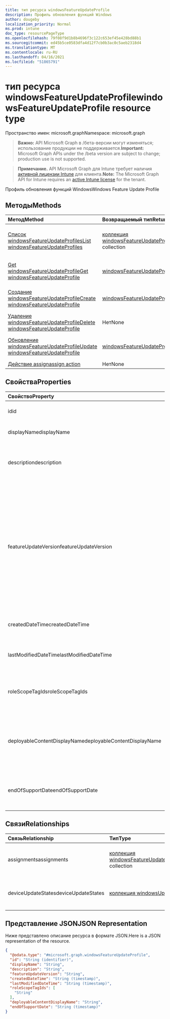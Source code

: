 ```yaml
---
title: тип ресурса windowsFeatureUpdateProfile
description: Профиль обновления функций Windows
author: dougeby
localization_priority: Normal
ms.prod: intune
doc_type: resourcePageType
ms.openlocfilehash: 79f08f9d1b8b4696f3c122c653ef45e428bd88b1
ms.sourcegitcommit: ed45b5ce0583dfa4d12f7cb0b3ac0c5aeb2318d4
ms.translationtype: MT
ms.contentlocale: ru-RU
ms.lasthandoff: 04/16/2021
ms.locfileid: "51865791"
---
```

# <a name="windowsfeatureupdateprofile-resource-type"></a><span data-ttu-id="6a92e-103">тип ресурса windowsFeatureUpdateProfile</span><span class="sxs-lookup"><span data-stu-id="6a92e-103">windowsFeatureUpdateProfile resource type</span></span>

<span data-ttu-id="6a92e-104">Пространство имен: microsoft.graph</span><span class="sxs-lookup"><span data-stu-id="6a92e-104">Namespace: microsoft.graph</span></span>

> <span data-ttu-id="6a92e-105">**Важно:** API Microsoft Graph в /бета-версии могут изменяться; использование продукции не поддерживается.</span><span class="sxs-lookup"><span data-stu-id="6a92e-105">**Important:** Microsoft Graph APIs under the /beta version are subject to change; production use is not supported.</span></span>

> <span data-ttu-id="6a92e-106">**Примечание.** API Microsoft Graph для Intune требует наличия [активной лицензии Intune](https://go.microsoft.com/fwlink/?linkid=839381) для клиента.</span><span class="sxs-lookup"><span data-stu-id="6a92e-106">**Note:** The Microsoft Graph API for Intune requires an [active Intune license](https://go.microsoft.com/fwlink/?linkid=839381) for the tenant.</span></span>

<span data-ttu-id="6a92e-107">Профиль обновления функций Windows</span><span class="sxs-lookup"><span data-stu-id="6a92e-107">Windows Feature Update Profile</span></span>

## <a name="methods"></a><span data-ttu-id="6a92e-108">Методы</span><span class="sxs-lookup"><span data-stu-id="6a92e-108">Methods</span></span>
|<span data-ttu-id="6a92e-109">Метод</span><span class="sxs-lookup"><span data-stu-id="6a92e-109">Method</span></span>|<span data-ttu-id="6a92e-110">Возвращаемый тип</span><span class="sxs-lookup"><span data-stu-id="6a92e-110">Return Type</span></span>|<span data-ttu-id="6a92e-111">Описание</span><span class="sxs-lookup"><span data-stu-id="6a92e-111">Description</span></span>|
|:---|:---|:---|
|[<span data-ttu-id="6a92e-112">Список windowsFeatureUpdateProfiles</span><span class="sxs-lookup"><span data-stu-id="6a92e-112">List windowsFeatureUpdateProfiles</span></span>](../api/intune-softwareupdate-windowsfeatureupdateprofile-list.md)|<span data-ttu-id="6a92e-113">[коллекция windowsFeatureUpdateProfile](../resources/intune-softwareupdate-windowsfeatureupdateprofile.md)</span><span class="sxs-lookup"><span data-stu-id="6a92e-113">[windowsFeatureUpdateProfile](../resources/intune-softwareupdate-windowsfeatureupdateprofile.md) collection</span></span>|<span data-ttu-id="6a92e-114">Список свойств и связей [объектов windowsFeatureUpdateProfile.](../resources/intune-softwareupdate-windowsfeatureupdateprofile.md)</span><span class="sxs-lookup"><span data-stu-id="6a92e-114">List properties and relationships of the [windowsFeatureUpdateProfile](../resources/intune-softwareupdate-windowsfeatureupdateprofile.md) objects.</span></span>|
|[<span data-ttu-id="6a92e-115">Get windowsFeatureUpdateProfile</span><span class="sxs-lookup"><span data-stu-id="6a92e-115">Get windowsFeatureUpdateProfile</span></span>](../api/intune-softwareupdate-windowsfeatureupdateprofile-get.md)|[<span data-ttu-id="6a92e-116">windowsFeatureUpdateProfile</span><span class="sxs-lookup"><span data-stu-id="6a92e-116">windowsFeatureUpdateProfile</span></span>](../resources/intune-softwareupdate-windowsfeatureupdateprofile.md)|<span data-ttu-id="6a92e-117">Чтение свойств и связей [объекта windowsFeatureUpdateProfile.](../resources/intune-softwareupdate-windowsfeatureupdateprofile.md)</span><span class="sxs-lookup"><span data-stu-id="6a92e-117">Read properties and relationships of the [windowsFeatureUpdateProfile](../resources/intune-softwareupdate-windowsfeatureupdateprofile.md) object.</span></span>|
|[<span data-ttu-id="6a92e-118">Создание windowsFeatureUpdateProfile</span><span class="sxs-lookup"><span data-stu-id="6a92e-118">Create windowsFeatureUpdateProfile</span></span>](../api/intune-softwareupdate-windowsfeatureupdateprofile-create.md)|[<span data-ttu-id="6a92e-119">windowsFeatureUpdateProfile</span><span class="sxs-lookup"><span data-stu-id="6a92e-119">windowsFeatureUpdateProfile</span></span>](../resources/intune-softwareupdate-windowsfeatureupdateprofile.md)|<span data-ttu-id="6a92e-120">Создайте [новый объект windowsFeatureUpdateProfile.](../resources/intune-softwareupdate-windowsfeatureupdateprofile.md)</span><span class="sxs-lookup"><span data-stu-id="6a92e-120">Create a new [windowsFeatureUpdateProfile](../resources/intune-softwareupdate-windowsfeatureupdateprofile.md) object.</span></span>|
|[<span data-ttu-id="6a92e-121">Удаление windowsFeatureUpdateProfile</span><span class="sxs-lookup"><span data-stu-id="6a92e-121">Delete windowsFeatureUpdateProfile</span></span>](../api/intune-softwareupdate-windowsfeatureupdateprofile-delete.md)|<span data-ttu-id="6a92e-122">Нет</span><span class="sxs-lookup"><span data-stu-id="6a92e-122">None</span></span>|<span data-ttu-id="6a92e-123">Удаляет [windowsFeatureUpdateProfile](../resources/intune-softwareupdate-windowsfeatureupdateprofile.md).</span><span class="sxs-lookup"><span data-stu-id="6a92e-123">Deletes a [windowsFeatureUpdateProfile](../resources/intune-softwareupdate-windowsfeatureupdateprofile.md).</span></span>|
|[<span data-ttu-id="6a92e-124">Обновление windowsFeatureUpdateProfile</span><span class="sxs-lookup"><span data-stu-id="6a92e-124">Update windowsFeatureUpdateProfile</span></span>](../api/intune-softwareupdate-windowsfeatureupdateprofile-update.md)|[<span data-ttu-id="6a92e-125">windowsFeatureUpdateProfile</span><span class="sxs-lookup"><span data-stu-id="6a92e-125">windowsFeatureUpdateProfile</span></span>](../resources/intune-softwareupdate-windowsfeatureupdateprofile.md)|<span data-ttu-id="6a92e-126">Обновление свойств объекта [windowsFeatureUpdateProfile.](../resources/intune-softwareupdate-windowsfeatureupdateprofile.md)</span><span class="sxs-lookup"><span data-stu-id="6a92e-126">Update the properties of a [windowsFeatureUpdateProfile](../resources/intune-softwareupdate-windowsfeatureupdateprofile.md) object.</span></span>|
|[<span data-ttu-id="6a92e-127">Действие assign</span><span class="sxs-lookup"><span data-stu-id="6a92e-127">assign action</span></span>](../api/intune-softwareupdate-windowsfeatureupdateprofile-assign.md)|<span data-ttu-id="6a92e-128">Нет</span><span class="sxs-lookup"><span data-stu-id="6a92e-128">None</span></span>|<span data-ttu-id="6a92e-129">Н/Д</span><span class="sxs-lookup"><span data-stu-id="6a92e-129">Not yet documented</span></span>|

## <a name="properties"></a><span data-ttu-id="6a92e-130">Свойства</span><span class="sxs-lookup"><span data-stu-id="6a92e-130">Properties</span></span>
|<span data-ttu-id="6a92e-131">Свойство</span><span class="sxs-lookup"><span data-stu-id="6a92e-131">Property</span></span>|<span data-ttu-id="6a92e-132">Тип</span><span class="sxs-lookup"><span data-stu-id="6a92e-132">Type</span></span>|<span data-ttu-id="6a92e-133">Описание</span><span class="sxs-lookup"><span data-stu-id="6a92e-133">Description</span></span>|
|:---|:---|:---|
|<span data-ttu-id="6a92e-134">id</span><span class="sxs-lookup"><span data-stu-id="6a92e-134">id</span></span>|<span data-ttu-id="6a92e-135">String</span><span class="sxs-lookup"><span data-stu-id="6a92e-135">String</span></span>|<span data-ttu-id="6a92e-136">Идентификатор объекта.</span><span class="sxs-lookup"><span data-stu-id="6a92e-136">The Identifier of the entity.</span></span>|
|<span data-ttu-id="6a92e-137">displayName</span><span class="sxs-lookup"><span data-stu-id="6a92e-137">displayName</span></span>|<span data-ttu-id="6a92e-138">String</span><span class="sxs-lookup"><span data-stu-id="6a92e-138">String</span></span>|<span data-ttu-id="6a92e-139">Имя отображения профиля.</span><span class="sxs-lookup"><span data-stu-id="6a92e-139">The display name of the profile.</span></span>|
|<span data-ttu-id="6a92e-140">description</span><span class="sxs-lookup"><span data-stu-id="6a92e-140">description</span></span>|<span data-ttu-id="6a92e-141">String</span><span class="sxs-lookup"><span data-stu-id="6a92e-141">String</span></span>|<span data-ttu-id="6a92e-142">Описание профиля, указанного пользователем.</span><span class="sxs-lookup"><span data-stu-id="6a92e-142">The description of the profile which is specified by the user.</span></span>|
|<span data-ttu-id="6a92e-143">featureUpdateVersion</span><span class="sxs-lookup"><span data-stu-id="6a92e-143">featureUpdateVersion</span></span>|<span data-ttu-id="6a92e-144">String</span><span class="sxs-lookup"><span data-stu-id="6a92e-144">String</span></span>|<span data-ttu-id="6a92e-145">Версия обновления функций, которая будет развернута на устройствах, на которые ориентирован этот профиль.</span><span class="sxs-lookup"><span data-stu-id="6a92e-145">The feature update version that will be deployed to the devices targeted by this profile.</span></span> <span data-ttu-id="6a92e-146">Версия может быть любой поддерживаемой версией, например 1709, 1803 или 1809 и так далее.</span><span class="sxs-lookup"><span data-stu-id="6a92e-146">The version could be any supported version for example 1709, 1803 or 1809 and so on.</span></span>|
|<span data-ttu-id="6a92e-147">createdDateTime</span><span class="sxs-lookup"><span data-stu-id="6a92e-147">createdDateTime</span></span>|<span data-ttu-id="6a92e-148">DateTimeOffset</span><span class="sxs-lookup"><span data-stu-id="6a92e-148">DateTimeOffset</span></span>|<span data-ttu-id="6a92e-149">Время создания профиля.</span><span class="sxs-lookup"><span data-stu-id="6a92e-149">The date time that the profile was created.</span></span>|
|<span data-ttu-id="6a92e-150">lastModifiedDateTime</span><span class="sxs-lookup"><span data-stu-id="6a92e-150">lastModifiedDateTime</span></span>|<span data-ttu-id="6a92e-151">DateTimeOffset</span><span class="sxs-lookup"><span data-stu-id="6a92e-151">DateTimeOffset</span></span>|<span data-ttu-id="6a92e-152">Дата последнего изменения профиля.</span><span class="sxs-lookup"><span data-stu-id="6a92e-152">The date time that the profile was last modified.</span></span>|
|<span data-ttu-id="6a92e-153">roleScopeTagIds</span><span class="sxs-lookup"><span data-stu-id="6a92e-153">roleScopeTagIds</span></span>|<span data-ttu-id="6a92e-154">Коллекция String</span><span class="sxs-lookup"><span data-stu-id="6a92e-154">String collection</span></span>|<span data-ttu-id="6a92e-155">Список тегов области для этого объекта обновления функций.</span><span class="sxs-lookup"><span data-stu-id="6a92e-155">List of Scope Tags for this Feature Update entity.</span></span>|
|<span data-ttu-id="6a92e-156">deployableContentDisplayName</span><span class="sxs-lookup"><span data-stu-id="6a92e-156">deployableContentDisplayName</span></span>|<span data-ttu-id="6a92e-157">String</span><span class="sxs-lookup"><span data-stu-id="6a92e-157">String</span></span>|<span data-ttu-id="6a92e-158">Удобное отображаемое имя развернутого контента профиля обновления качества</span><span class="sxs-lookup"><span data-stu-id="6a92e-158">Friendly display name of the quality update profile deployable content</span></span>|
|<span data-ttu-id="6a92e-159">endOfSupportDate</span><span class="sxs-lookup"><span data-stu-id="6a92e-159">endOfSupportDate</span></span>|<span data-ttu-id="6a92e-160">DateTimeOffset</span><span class="sxs-lookup"><span data-stu-id="6a92e-160">DateTimeOffset</span></span>|<span data-ttu-id="6a92e-161">Последняя поддерживаемая дата обновления функций</span><span class="sxs-lookup"><span data-stu-id="6a92e-161">The last supported date for a feature update</span></span>|

## <a name="relationships"></a><span data-ttu-id="6a92e-162">Связи</span><span class="sxs-lookup"><span data-stu-id="6a92e-162">Relationships</span></span>
|<span data-ttu-id="6a92e-163">Связь</span><span class="sxs-lookup"><span data-stu-id="6a92e-163">Relationship</span></span>|<span data-ttu-id="6a92e-164">Тип</span><span class="sxs-lookup"><span data-stu-id="6a92e-164">Type</span></span>|<span data-ttu-id="6a92e-165">Описание</span><span class="sxs-lookup"><span data-stu-id="6a92e-165">Description</span></span>|
|:---|:---|:---|
|<span data-ttu-id="6a92e-166">assignments</span><span class="sxs-lookup"><span data-stu-id="6a92e-166">assignments</span></span>|<span data-ttu-id="6a92e-167">[коллекция windowsFeatureUpdateProfileAssignment](../resources/intune-softwareupdate-windowsfeatureupdateprofileassignment.md)</span><span class="sxs-lookup"><span data-stu-id="6a92e-167">[windowsFeatureUpdateProfileAssignment](../resources/intune-softwareupdate-windowsfeatureupdateprofileassignment.md) collection</span></span>|<span data-ttu-id="6a92e-168">Список групповых назначений профиля.</span><span class="sxs-lookup"><span data-stu-id="6a92e-168">The list of group assignments of the profile.</span></span>|
|<span data-ttu-id="6a92e-169">deviceUpdateStates</span><span class="sxs-lookup"><span data-stu-id="6a92e-169">deviceUpdateStates</span></span>|<span data-ttu-id="6a92e-170">[коллекция windowsUpdateState](../resources/intune-shared-windowsupdatestate.md)</span><span class="sxs-lookup"><span data-stu-id="6a92e-170">[windowsUpdateState](../resources/intune-shared-windowsupdatestate.md) collection</span></span>|<span data-ttu-id="6a92e-171">В списке устройств говорится, что этот профиль</span><span class="sxs-lookup"><span data-stu-id="6a92e-171">The list of device states this profile targeted to</span></span>|

## <a name="json-representation"></a><span data-ttu-id="6a92e-172">Представление JSON</span><span class="sxs-lookup"><span data-stu-id="6a92e-172">JSON Representation</span></span>
<span data-ttu-id="6a92e-173">Ниже представлено описание ресурса в формате JSON.</span><span class="sxs-lookup"><span data-stu-id="6a92e-173">Here is a JSON representation of the resource.</span></span>
<!-- {
  "blockType": "resource",
  "keyProperty": "id",
  "@odata.type": "microsoft.graph.windowsFeatureUpdateProfile"
}
-->
``` json
{
  "@odata.type": "#microsoft.graph.windowsFeatureUpdateProfile",
  "id": "String (identifier)",
  "displayName": "String",
  "description": "String",
  "featureUpdateVersion": "String",
  "createdDateTime": "String (timestamp)",
  "lastModifiedDateTime": "String (timestamp)",
  "roleScopeTagIds": [
    "String"
  ],
  "deployableContentDisplayName": "String",
  "endOfSupportDate": "String (timestamp)"
}
```




